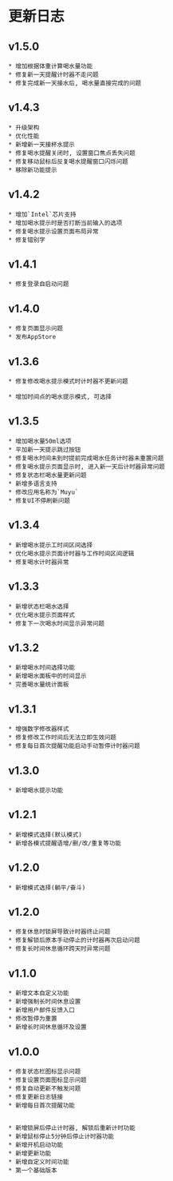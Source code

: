 # 更新日志

## v1.5.0
    
    * 增加根据体重计算喝水量功能
    * 修复新一天提醒计时器不走问题
    * 修复完成新一天接水后, 喝水量直接完成的问题

## v1.4.3

    * 升级架构
    * 优化性能
    * 新增新一天接杯水提示
    * 修复喝水提醒关闭时, 设置窗口焦点丢失问题
    * 修复移动鼠标后反复喝水提醒窗口闪烁问题
    * 移除新功能提示

## v1.4.2

    * 增加`Intel`芯片支持
    * 增加喝水提示时是否打断当前输入的选项
    * 修复喝水提示设置页面布局异常
    * 修复错别字

## v1.4.1

    * 修复登录自启动问题

## v1.4.0

    * 修复页面显示问题
    * 发布AppStore

## v1.3.6

    * 修复修改喝水提示模式时计时器不更新问题

    * 增加时间点的喝水提示模式, 可选择

## v1.3.5

    * 增加喝水量50ml选项
    * 平加新一天提示跳过按钮
    * 修复喝水时间未到时提前完成喝水任务计时器未重置问题
    * 修复喝水提示页面显示时, 进入新一天后计时器异常问题
    * 修复状态栏喝水量更新问题
    * 新增多语言支持
    * 修改应用名称为`Muyu`
    * 修复UI不停刷新问题

## v1.3.4

    * 新增喝水提示工时间区间选择
    * 优化喝水提示页面计时器与工作时间区间逻辑
    * 修复喝水计时器异常

## v1.3.3

    * 新增状态栏喝水选择
    * 优化喝水提示页面样式
    * 修复下一次喝水时间显示异常问题

## v1.3.2

    * 新增喝水时间选择功能
    * 新增喝水面板中的时间显示
    * 完善喝水量统计面板

## v1.3.1

    * 增强数字修改器样式
    * 修复修改工作时间后无法立即生效问题
    * 修复每日首次提醒功能启动手动暂停计时器问题

## v1.3.0

    * 新增喝水提示功能

## v1.2.1

    * 新增模式选择(默认模式)
    * 新增各模式提醒语增/删/改/重复等功能

## v1.2.0

    * 新增模式选择(躺平/奋斗)

## v1.2.0

    * 修复休息时锁屏导致计时器终止问题
    * 修复解锁后原本手动停止的计时器再次启动问题
    * 修复长时间休息循环跨天时异常问题

## v1.1.0

    * 新增文本自定义功能
    * 新增强制长时间休息设置
    * 新增用户邮件反馈入口
    * 修改暂停为重置
    * 新增长时间休息循环及设置

## v1.0.0

    * 修复状态栏图标显示问题
    * 修复设置页面图标显示问题
    * 修复自动更新不触发问题
    * 修复更新日志链接
    * 新增每日首次提醒功能


    * 新增锁屏后停止计时器, 解锁后重新计时功能
    * 新增鼠标停止5分钟后停止计时器功能
    * 新增开机启动功能
    * 新增更新功能
    * 新增自定义时间功能
    * 第一个基础版本
